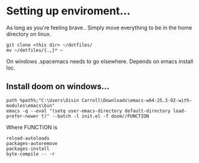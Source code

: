 # Setting up enviroment…

As long as you're feeling brave..
Simply move everything to be in the home directory on linux.
```
git clone <this dir> ~/dotfiles/
mv ~/dotfiles/{.,}* ~
```

On windows .spacemacs needs to go elsewhere. Depends on emacs install loc.

## Install doom on windows...

```
path %path%;"C:\Users\Oisin Carroll\Downloads\emacs-w64-25.3-O2-with-modules\emacs\bin"
emacs -q --eval "(setq user-emacs-directory default-directory load-prefer-newer t)" --batch -l init.el -f doom//FUNCTION
```

Where FUNCTION is
```
reload-autoloads
packages-autoremove
packages-install
byte-compile -- -r
```
